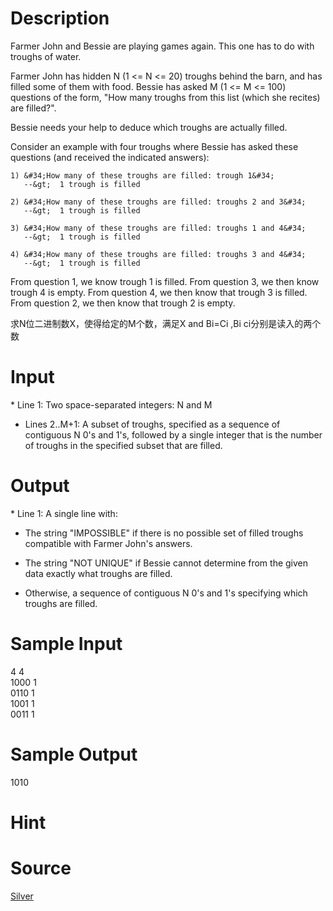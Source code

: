 
# Description

<div class="content">Farmer John and Bessie are playing games again. This one has to do
with troughs of water.

Farmer John has hidden N (1 &lt;= N &lt;= 20) troughs behind the barn,
and has filled some of them with food. Bessie has asked M (1 &lt;= M
&lt;= 100) questions of the form, &#34;How many troughs from this list
(which she recites) are filled?&#34;.

Bessie needs your help to deduce which troughs are actually filled.

Consider an example with four troughs where Bessie has asked these
questions (and received the indicated answers):

    1) &#34;How many of these troughs are filled: trough 1&#34;
       --&gt;  1 trough is filled

    2) &#34;How many of these troughs are filled: troughs 2 and 3&#34;
       --&gt;  1 trough is filled

    3) &#34;How many of these troughs are filled: troughs 1 and 4&#34;
       --&gt;  1 trough is filled

    4) &#34;How many of these troughs are filled: troughs 3 and 4&#34;
       --&gt;  1 trough is filled

From question 1, we know trough 1 is filled.
From question 3, we then know trough 4 is empty.
From question 4, we then know that trough 3 is filled.
From question 2, we then know that trough 2 is empty.

求N位二进制数X，使得给定的M个数，满足X and Bi=Ci ,Bi ci分别是读入的两个数
</div>

# Input

<div class="content">* Line 1: Two space-separated integers: N and M

* Lines 2..M+1: A subset of troughs, specified as a sequence of
        contiguous N 0&#39;s and 1&#39;s, followed by a single integer that is
        the number of troughs in the specified subset that are filled.

</div>

# Output

<div class="content">* Line 1: A single line with:

  * The string &#34;IMPOSSIBLE&#34; if there is no possible set of filled troughs 
    compatible with Farmer John&#39;s answers.

  * The string &#34;NOT UNIQUE&#34; if Bessie cannot determine from the given data 
    exactly what troughs are filled.

  * Otherwise, a sequence of contiguous N 0&#39;s and 1&#39;s specifying
    which troughs are filled.


</div>

# Sample Input

<div class="content"><span class="sampledata">4 4<br/>
1000 1<br/>
0110 1<br/>
1001 1<br/>
0011 1<br/>
</span></div>

# Sample Output

<div class="content"><span class="sampledata">1010<br/>
</span></div>

# Hint

<div class="content"><p></p></div>

# Source

<div class="content"><p><a href="problemset.php?search=Silver">Silver</a></p></div>


